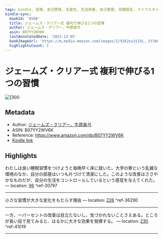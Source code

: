 ```yaml
---
tags: kindle, 習慣, 自己啓発, 生産性, 生活改善, 自己管理, 目標設定, ライフスタイル
kindle-sync:
  bookId: '9598'
  title: ジェームズ・クリアー式 複利で伸びる1つの習慣
  author: ジェームズ・クリアー、牛原眞弓
  asin: B07YY2WV6K
  lastAnnotatedDate: '2021-12-05'
  bookImageUrl: 'https://m.media-amazon.com/images/I/91K2xu3jIXL._SY160.jpg'
  highlightsCount: 3
---
```


# ジェームズ・クリアー式 複利で伸びる1つの習慣
![|300](https://m.media-amazon.com/images/I/91K2xu3jIXL.jpg)
## Metadata
* Author: [ジェームズ・クリアー、牛原眞弓](https://www.amazon.comundefined)
* ASIN: B07YY2WV6K
* Reference: https://www.amazon.com/dp/B07YY2WV6K
* [Kindle link](kindle://book?action=open&asin=B07YY2WV6K)

## Highlights
わたしは良い睡眠習慣をつけようと毎晩早く床に就いた。大学の寮という乱雑な環境のなか、自分の部屋はいつも片づけて清潔にした。このような改善はささやかなものだが、自分の生活をコントロールしているという感覚を与えてくれた。 — location: [96](kindle://book?action=open&asin=B07YY2WV6K&location=96) ^ref-30797

---
小さな習慣が大きな変化をもたらす理由 — location: [226](kindle://book?action=open&asin=B07YY2WV6K&location=226) ^ref-36290

---
一方、一パーセントの改善は目立たないし、気づかれないことさえある。ところが長い目で見てみると、はるかに大きな効果を発揮する。 — location: [230](kindle://book?action=open&asin=B07YY2WV6K&location=230) ^ref-41019

---
